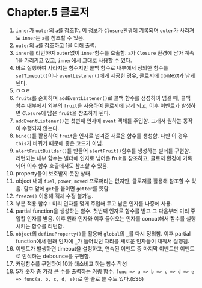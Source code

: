 # Chapter.5 클로저

1. `inner`가 `outer`의 `a`를 참조함. 이 정보가 `Closure`환경에 기록되며 `outer`가 사라져도 `inner`는 `a`를 참조할 수 있음.
2. `outer`의 `a`를 참조하고 1을 더해 출력.
3. `inner`를 리턴하여 `outer`없이 `inner`함수를 호출함. `a`가 `Closure` 환경에 남아 계속 1을 가리키고 있고, `inner`에서 그대로 사용할 수 있다.
4. 바로 실행하여 사라지는 함수지만 콜백 함수로 내부에서 정의한 함수를 `setTimeout()`이나 `eventListener()`에게 제공한 경우, 클로저에 context가 남게 된다.
5. ㅁㅇㄹ
6. `fruits`를 순회하며 `addEventListener()`로 콜백 함수를 생성하여 넘길 때, 콜백 함수 내부에서 외부의 `fruit`을 사용하여 클로저에 남게 되고, 이후 이벤트가
   발생하면 `Closure`에 남은 `fruit`을 참조하게 된다.
7. `addEventListener()`는 첫번째 인자에 `event` 객체를 주입함. 그래서 원하는 동작이 수행되지 않는다.
8. `bind()`를 활용하여 `fruit`을 인자로 넘겨준 새로운 함수를 생성함. 다만 이 경우 `this`가 바뀌기 때문에 좋은 코드가 아님.
9. `alertFruitBuilder()`를 만들어 `alertFruit()`함수를 생성하는 빌더를 구현함. 리턴되는 내부 함수는 빌더에 인자로 넘어온 fruit을 참조하고, 클로저 환경에 기록되어 이후 함수
   호출에서도 참조할 수 있음.
10. property들이 보호받지 못한 상태.
11. object 내에 `fuel`, `power`, `moved` 프로퍼티는 없지만, 클로저를 활용해 참조할 수 있음. 함수 앞에 `get`을 붙이면 `getter`를 뜻함.
12. `freeze()` 이용해 객체 수정 불가능.
13. 부분 적용 함수 : 미리 인자를 몇개 주입해 두고 남은 인자를 나중에 사용.
14. partial function을 생성하는 함수. 첫번째 인자로 함수를 받고 그 다음부터 미리 주입할 인자를 받음. 이후 원래 인자와 이후 들어오는 인자를 concat해서 함수를 실행시키는 함수를 리턴함.
15. `object`의 `defineProperty()`를 활용해 `global`의 `_`를 다시 정의함. 이후 partial function에서 원래 인자에 `_`가 들어있던 자리를 새로운 인자들이 채워서 실행됨.
16. 이벤트가 발생하면 timeout을 설정하고, 연속된 이벤트 중 마지막 이벤트만 이벤트로 인식하는 debounce를 구현함.
17. 커링함수를 구현하여 10과 대소비교 하는 함수 작성
18. 5개 숫자 중 가장 큰 수를 출력하는 커링 함수. `func => a => b => c => d => e => func(a, b, c, d, e);`로 한 줄로 쓸 수도 있다.(ES6)